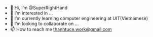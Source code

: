 - 👋 Hi, I’m @SuperRightHand
- 👀 I’m interested in ...
- 🌱 I’m currently learning computer engineering at UIT(Vietnamese)
- 💞️ I’m looking to collaborate on ...
- 📫 How to reach me thanhtuce.work@gmail.com

<!---
SuperRightHand/SuperRightHand is a ✨ special ✨ repository because its `README.md` (this file) appears on your GitHub profile.
You can click the Preview link to take a look at your changes.
--->
